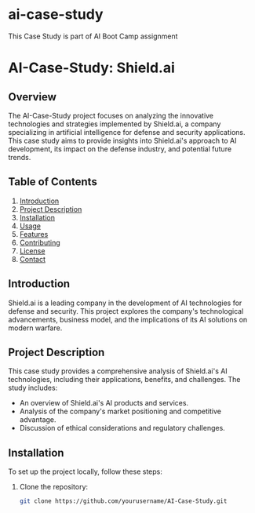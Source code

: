 # ai-case-study
This Case Study is part of AI Boot Camp assignment
# AI-Case-Study: Shield.ai

## Overview
The AI-Case-Study project focuses on analyzing the innovative technologies and strategies implemented by Shield.ai, a company specializing in artificial intelligence for defense and security applications. This case study aims to provide insights into Shield.ai's approach to AI development, its impact on the defense industry, and potential future trends.

## Table of Contents
1. [Introduction](#introduction)
2. [Project Description](#project-description)
3. [Installation](#installation)
4. [Usage](#usage)
5. [Features](#features)
6. [Contributing](#contributing)
7. [License](#license)
8. [Contact](#contact)

## Introduction
Shield.ai is a leading company in the development of AI technologies for defense and security. This project explores the company's technological advancements, business model, and the implications of its AI solutions on modern warfare.

## Project Description
This case study provides a comprehensive analysis of Shield.ai's AI technologies, including their applications, benefits, and challenges. The study includes:
- An overview of Shield.ai's AI products and services.
- Analysis of the company's market positioning and competitive advantage.
- Discussion of ethical considerations and regulatory challenges.

## Installation
To set up the project locally, follow these steps:
1. Clone the repository:
   ```bash
   git clone https://github.com/yourusername/AI-Case-Study.git